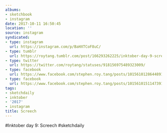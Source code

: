 ```yaml
---
albums:
- sketchbook
- instagram
date: 2017-10-11 16:50:45
location: ''
source: instagram
syndicated:
- type: instagram
  url: https://instagram.com/p/BaHXTCoF8uC/
- type: tumblr
  url: https://roytang.tumblr.com/post/166293262225/inktober-day-9-screech-sketchdaily
- type: twitter
  url: https://twitter.com/roytang/statuses/918156975489323009/
- type: facebook
  url: https://www.facebook.com/stephen.roy.tang/posts/10156101286448912:1
- type: facebook
  url: https://www.facebook.com/stephen.roy.tang/posts/10156101511473912
tags:
- sketchdaily
- inktober
- '2017'
- instagram
title: Screech
---
```


#Inktober day 9: Screech #sketchdaily